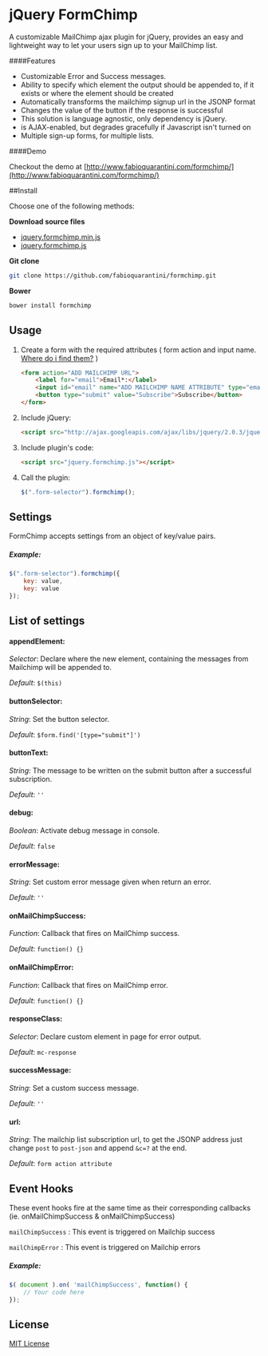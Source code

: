 # jQuery FormChimp

A customizable MailChimp ajax plugin for jQuery, provides an easy and lightweight way to let your users sign up to your MailChimp list.


####Features

- Customizable Error and Success messages.
- Ability to specify which element the output should be appended to, if it exists or where the element should be created
- Automatically transforms the mailchimp signup url in the JSONP format
- Changes the value of the button if the response is successful
- This solution is language agnostic, only dependency is jQuery.
- is AJAX-enabled, but degrades gracefully if Javascript isn't turned on
- Multiple sign-up forms, for multiple lists.


####Demo

Checkout the demo at [http://www.fabioquarantini.com/formchimp/](http://www.fabioquarantini.com/formchimp/)


##Install

Choose one of the following methods:

**Download source files**

- [jquery.formchimp.min.js](https://raw.github.com/fabioquarantini/formchimp/master/jquery.formchimp.min.js)
- [jquery.formchimp.js](https://raw.github.com/fabioquarantini/formchimp/master/jquery.formchimp.js)


**Git clone**

``` bash
git clone https://github.com/fabioquarantini/formchimp.git
```

**Bower**

``` bash
bower install formchimp
```


## Usage

1. Create a form with the required attributes ( form action and input name. [Where do i find them?](http://kb.mailchimp.com/article/can-i-host-my-own-sign-up-forms) )

	```html
	<form action="ADD MAILCHIMP URL">
		<label for="email">Email*:</label>
		<input id="email" name="ADD MAILCHIMP NAME ATTRIBUTE" type="email" value="" />
		<button type="submit" value="Subscribe">Subscribe</button>
	</form>
	```

2. Include jQuery:

	```html
	<script src="http://ajax.googleapis.com/ajax/libs/jquery/2.0.3/jquery.min.js"></script>
	```

3. Include plugin's code:

	```html
	<script src="jquery.formchimp.js"></script>
	```

4. Call the plugin:

	```javascript
	$(".form-selector").formchimp();
	```


## Settings
FormChimp accepts settings from an object of key/value pairs.

##### Example:
```javascript
$(".form-selector").formchimp({
	key: value,
	key: value
});
```

## List of settings

#### appendElement:
*Selector*: Declare where the new element, containing the messages from Mailchimp will be appended to.

*Default*: `$(this)`

#### buttonSelector:
*String*: Set the button selector.

*Default*: `$form.find('[type="submit"]')`

#### buttonText:
*String*: The message to be written on the submit button after a successful subscription.

*Default*: `''`

#### debug:
*Boolean*: Activate debug message in console.

*Default*: `false`

#### errorMessage:
*String*: Set custom error message given when return an error.

*Default*: `''`

#### onMailChimpSuccess:
*Function*: Callback that fires on MailChimp success.

*Default*: `function() {}`

#### onMailChimpError:
*Function*: Callback that fires on MailChimp error.

*Default*: `function() {}`

#### responseClass:
*Selector*: Declare custom element in page for error output.

*Default*: `mc-response`

#### successMessage:
*String*: Set a custom success message.

*Default*: `''`

#### url:
*String*: The mailchip list subscription url, to get the JSONP address just change `post` to `post-json` and append `&c=?` at the end.

*Default*: `form action attribute`

## Event Hooks
These event hooks fire at the same time as their corresponding callbacks (ie. onMailChimpSuccess & onMailChimpSuccess)

`mailChimpSuccess` : This event is triggered on Mailchip success

`mailChimpError` : This event is triggered on Mailchip errors

##### Example:
```javascript
$( document ).on( 'mailChimpSuccess', function() {
	// Your code here
});
```

## License

[MIT License](http://opensource.org/licenses/MIT)